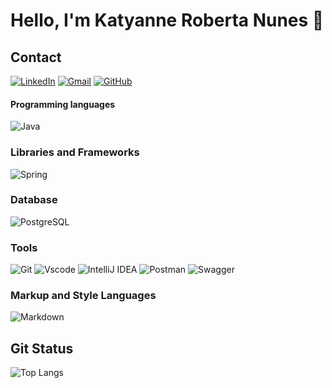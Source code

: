 # Hello, I'm Katyanne Roberta Nunes 👋


<!--
**RRNunes/RRNunes** is a ✨ _special_ ✨ repository because its `README.md` (this file) appears on your GitHub profile.

Here are some ideas to get you started:

- 🔭 I’m currently working on ...
- 🌱 I’m currently learning ...
- 👯 I’m looking to collaborate on ...
- 🤔 I’m looking for help with ...
- 💬 Ask me about ...
- 📫 How to reach me: ...
- 😄 Pronouns: ...
- ⚡ Fun fact: ...
-->
## Contact
[![LinkedIn](https://img.shields.io/badge/LinkedIn-0077B5?style=for-the-badge&logo=linkedin&logoColor=white)](https://www.linkedin.com/in/katyannenunes/)
[![Gmail](https://img.shields.io/badge/Gmail-333333?style=for-the-badge&logo=gmail&logoColor=red)](mailto:betanunes8@gmail.com)
[![GitHub](https://img.shields.io/badge/GitHub-100000?style=for-the-badge&logo=github&logoColor=white)](https://github.com/RRNunes)

#### Programming languages
![Java](https://img.shields.io/badge/java-%23ED8B00.svg?style=for-the-badge&logo=openjdk&logoColor=white)

### Libraries and Frameworks
![Spring](https://img.shields.io/badge/spring-%236DB33F.svg?style=for-the-badge&logo=spring&logoColor=white)

### Database
![PostgreSQL](https://img.shields.io/badge/PostgreSQL-000?style=for-the-badge&logo=postgresql)

### Tools
![Git](https://img.shields.io/badge/GIT-E44C30?style=for-the-badge&logo=git&logoColor=white)
![Vscode](https://img.shields.io/badge/Vscode-007ACC?style=for-the-badge&logo=visual-studio-code&logoColor=white)
![IntelliJ IDEA](https://img.shields.io/badge/IntelliJ_IDEA-000000.svg?style=for-the-badge&logo=intellij-idea&logoColor=white)
![Postman](https://img.shields.io/badge/Postman-FF6C37.svg?style=for-the-badge&logo=Postman&logoColor=white)
![Swagger](https://img.shields.io/badge/Swagger-85EA2D?style=for-the-badge&logo=Swagger&logoColor=white)

### Markup and Style Languages
![Markdown](https://img.shields.io/badge/Markdown-000?style=for-the-badge&logo=markdown)

## Git Status
![Top Langs](https://github-readme-stats-git-masterrstaa-rickstaa.vercel.app/api/top-langs/?username=RRNunes&bg_color=000&border_color=30A3DC&title_color=E94D5F&text_color=FFF)

